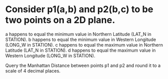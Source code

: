 # Consider p1(a,b) and p2(b,c) to be two points on a 2D plane.

a happens to equal the minimum value in Northern Latitude (LAT_N in STATION).
b happens to equal the minimum value in Western Longitude (LONG_W in STATION).
c happens to equal the maximum value in Northern Latitude (LAT_N in STATION).
d happens to equal the maximum value in Western Longitude (LONG_W in STATION).

Query the Manhattan Distance between points p1  and p2 and round it to a scale of 4 decimal places.
